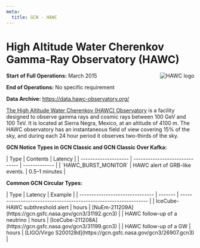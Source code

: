 ```yaml
---
meta:
  title: GCN - HAWC
---
```


# High Altitude Water Cherenkov Gamma-Ray Observatory (HAWC)

<img 
  src="/_static/img/hawc-logo.png"
  align="right"
  alt="HAWC logo"
  className="grid-col-6 mobile-lg:grid-col-4 tablet:grid-col-2 desktop:grid-col-3"
/>

**Start of Full Operations:** March 2015

**End of Operations:** No specific requirement

**Data Archive:**
https://data.hawc-observatory.org/

[The High Altitude Water Cherenkov (HAWC)
Observatory](https://hawc-observatory.org/) is a facility designed to
observe gamma rays and cosmic rays between 100 GeV and 100 TeV. It is
located at Sierra Negra, Mexico, at an altitude of 4100 m. The HAWC
observatory has an instantaneous field of view covering 15% of the
sky, and during each 24 hour period it observes two-thirds of the sky.

**GCN Notice Types in GCN Classic and GCN Classic Over Kafka:**

<div className="overflow-table">
| Type                 | Contents                       | Latency       |
| -------------------- | ------------------------------ | ------------- |
| `HAWC_BURST_MONITOR` | HAWC alert of GRB-like events. | 0.5–1 minutes |
</div>

**Common GCN Circular Types:**

<div className="overflow-table">
| Type                            | Latency | Example                                                          |
| ------------------------------- | ------- | ---------------------------------------------------------------- |
| IceCube-HAWC subthreshold alert | hours   | [NuEm-211209A](https://gcn.gsfc.nasa.gov/gcn3/31192.gcn3)        |
| HAWC follow-up of a neutrino    | hours   | [IceCube-211208A](https://gcn.gsfc.nasa.gov/gcn3/31199.gcn3)     |
| HAWC follow-up of a GW          | hours   | [LIGO/Virgo S200128d](https://gcn.gsfc.nasa.gov/gcn3/26907.gcn3) |
</div>
